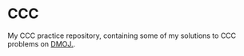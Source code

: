 # CCC

My CCC practice repository, containing some of my solutions to CCC problems on [DMOJ.](https://dmoj.ca/). 
